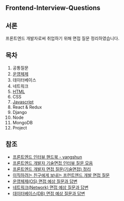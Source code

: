 ## Frontend-Interview-Questions

## 서론

프론트엔드 개발자로써 취업하기 위해 면접 질문 정리하였습니다.

## 목차

1. 공통질문
2. [운영체제](https://github.com/zhsks528/Front-End-Interview-Questions/tree/master/OS)
3. 데이터베이스
4. 네트워크
5. [HTML](https://github.com/zhsks528/Front-End-Interview-Questions/tree/master/HTML)
6. CSS
7. [Javascript](https://github.com/zhsks528/Front-End-Interview-Questions/blob/master/Javascript/Javascript.md)
8. React & Redux
9. Django
10. Node
11. MongoDB
12. Project

## 참조

- [프론트엔드 인터뷰 핸드북 - yangshun](https://github.com/yangshun/front-end-interview-handbook/tree/master/contents/kr)
- [프론트엔드 개발자 기술면접 인터뷰 질문 모음](https://realmojo.tistory.com/300)
- [프론트엔드 개발자 면접 질문(기술면접) 정리](https://sunnykim91.tistory.com/121)
- [이직하려는 친구에게 보내는 프런트엔드 개발 면접 질문](https://joshua1988.github.io/web-development/interview/frontend-questions/)
- [운영체제(OS) 면접 예상 질문과 답변](https://hyonee.tistory.com/95)
- [네트워크(Network) 면접 예상 질문과 답변](https://hyonee.tistory.com/136?category=913823)
- [데이터베이스(DB) 면접 예상 질문과 답변](https://hyonee.tistory.com/41?category=913823)
